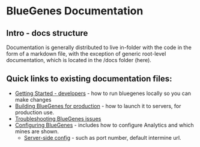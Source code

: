 # BlueGenes Documentation

## Intro - docs structure
Documentation is generally distributed to live in-folder with the code in the form of a markdown file, with the exception of generic root-level documentation, which is located in the /docs folder (here).

## Quick links to existing documentation files:

- [Getting Started - developers](getting-started.md) - how to run bluegenes locally so you can make changes
- [Building BlueGenes for production](production-builds.md) - how to launch it to servers, for production use.
- [Troubleshooting BlueGenes issues](troubleshooting.md)  
- [Configuring BlueGenes](configuring-bluegenes.md) - includes how to configure Analytics and which mines are shown. 
    - [Server-side config](https://github.com/intermine/bluegenes/blob/dev/config/dev/README.md) - such as port number, default intermine url. 
